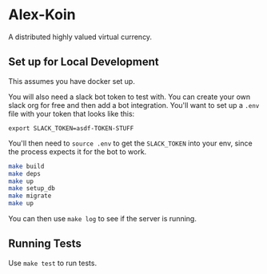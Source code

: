 # Alex-Koin

A distributed highly valued virtual currency.

## Set up for Local Development

This assumes you have docker set up.

You will also need a slack bot token to test with. You can create your own slack org for free and then add a bot integration. You'll want to set up a `.env` file with your token that looks like this:

```
export SLACK_TOKEN=asdf-TOKEN-STUFF
```

You'll then need to `source .env` to get the `SLACK_TOKEN` into your env, since the process expects it for the bot to work.


```sh
make build
make deps
make up
make setup_db
make migrate
make up
```

You can then use `make log` to see if the server is running.

## Running Tests

Use `make test` to run tests.
